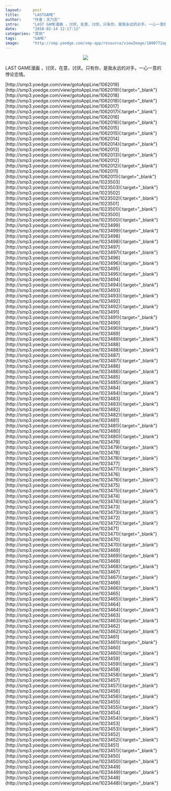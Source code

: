 ```yaml
---
layout:     post
title:      "LASTGAME"
author:     "作者：天乃忍"
intro:      "LAST GAME漫画 ，讨厌，在意，讨厌。只有你，是我永远的对手。一心一意的悖论恋情。"
date:       "2018-02-14 12:17:12"
categories: "其他"
tags:       "GAME"
image:      "http://smp.yoedge.com/smp-app/resource/viewImage/1000772appline.png"
---
```

<div style="text-align: center">
<p><img src="http://smp.yoedge.com/smp-app/resource/viewImage/1000772appline.png"/></p>
</div>
<p class="post-meta">
<span>LAST GAME漫画 ，讨厌，在意，讨厌。只有你，是我永远的对手。一心一意的悖论恋情。</span>
</p>
[http://smp3.yoedge.com/view/gotoAppLine/1062019](http://smp3.yoedge.com/view/gotoAppLine/1062019){:target="_blank"}
[http://smp3.yoedge.com/view/gotoAppLine/1062018](http://smp3.yoedge.com/view/gotoAppLine/1062018){:target="_blank"}
[http://smp3.yoedge.com/view/gotoAppLine/1062017](http://smp3.yoedge.com/view/gotoAppLine/1062017){:target="_blank"}
[http://smp3.yoedge.com/view/gotoAppLine/1062016](http://smp3.yoedge.com/view/gotoAppLine/1062016){:target="_blank"}
[http://smp3.yoedge.com/view/gotoAppLine/1062015](http://smp3.yoedge.com/view/gotoAppLine/1062015){:target="_blank"}
[http://smp3.yoedge.com/view/gotoAppLine/1062014](http://smp3.yoedge.com/view/gotoAppLine/1062014){:target="_blank"}
[http://smp3.yoedge.com/view/gotoAppLine/1062013](http://smp3.yoedge.com/view/gotoAppLine/1062013){:target="_blank"}
[http://smp3.yoedge.com/view/gotoAppLine/1062012](http://smp3.yoedge.com/view/gotoAppLine/1062012){:target="_blank"}
[http://smp3.yoedge.com/view/gotoAppLine/1062011](http://smp3.yoedge.com/view/gotoAppLine/1062011){:target="_blank"}
[http://smp3.yoedge.com/view/gotoAppLine/1023503](http://smp3.yoedge.com/view/gotoAppLine/1023503){:target="_blank"}
[http://smp3.yoedge.com/view/gotoAppLine/1023502](http://smp3.yoedge.com/view/gotoAppLine/1023502){:target="_blank"}
[http://smp3.yoedge.com/view/gotoAppLine/1023501](http://smp3.yoedge.com/view/gotoAppLine/1023501){:target="_blank"}
[http://smp3.yoedge.com/view/gotoAppLine/1023500](http://smp3.yoedge.com/view/gotoAppLine/1023500){:target="_blank"}
[http://smp3.yoedge.com/view/gotoAppLine/1023499](http://smp3.yoedge.com/view/gotoAppLine/1023499){:target="_blank"}
[http://smp3.yoedge.com/view/gotoAppLine/1023498](http://smp3.yoedge.com/view/gotoAppLine/1023498){:target="_blank"}
[http://smp3.yoedge.com/view/gotoAppLine/1023497](http://smp3.yoedge.com/view/gotoAppLine/1023497){:target="_blank"}
[http://smp3.yoedge.com/view/gotoAppLine/1023496](http://smp3.yoedge.com/view/gotoAppLine/1023496){:target="_blank"}
[http://smp3.yoedge.com/view/gotoAppLine/1023495](http://smp3.yoedge.com/view/gotoAppLine/1023495){:target="_blank"}
[http://smp3.yoedge.com/view/gotoAppLine/1023494](http://smp3.yoedge.com/view/gotoAppLine/1023494){:target="_blank"}
[http://smp3.yoedge.com/view/gotoAppLine/1023493](http://smp3.yoedge.com/view/gotoAppLine/1023493){:target="_blank"}
[http://smp3.yoedge.com/view/gotoAppLine/1023492](http://smp3.yoedge.com/view/gotoAppLine/1023492){:target="_blank"}
[http://smp3.yoedge.com/view/gotoAppLine/1023491](http://smp3.yoedge.com/view/gotoAppLine/1023491){:target="_blank"}
[http://smp3.yoedge.com/view/gotoAppLine/1023490](http://smp3.yoedge.com/view/gotoAppLine/1023490){:target="_blank"}
[http://smp3.yoedge.com/view/gotoAppLine/1023489](http://smp3.yoedge.com/view/gotoAppLine/1023489){:target="_blank"}
[http://smp3.yoedge.com/view/gotoAppLine/1023488](http://smp3.yoedge.com/view/gotoAppLine/1023488){:target="_blank"}
[http://smp3.yoedge.com/view/gotoAppLine/1023487](http://smp3.yoedge.com/view/gotoAppLine/1023487){:target="_blank"}
[http://smp3.yoedge.com/view/gotoAppLine/1023486](http://smp3.yoedge.com/view/gotoAppLine/1023486){:target="_blank"}
[http://smp3.yoedge.com/view/gotoAppLine/1023485](http://smp3.yoedge.com/view/gotoAppLine/1023485){:target="_blank"}
[http://smp3.yoedge.com/view/gotoAppLine/1023484](http://smp3.yoedge.com/view/gotoAppLine/1023484){:target="_blank"}
[http://smp3.yoedge.com/view/gotoAppLine/1023483](http://smp3.yoedge.com/view/gotoAppLine/1023483){:target="_blank"}
[http://smp3.yoedge.com/view/gotoAppLine/1023482](http://smp3.yoedge.com/view/gotoAppLine/1023482){:target="_blank"}
[http://smp3.yoedge.com/view/gotoAppLine/1023481](http://smp3.yoedge.com/view/gotoAppLine/1023481){:target="_blank"}
[http://smp3.yoedge.com/view/gotoAppLine/1023480](http://smp3.yoedge.com/view/gotoAppLine/1023480){:target="_blank"}
[http://smp3.yoedge.com/view/gotoAppLine/1023479](http://smp3.yoedge.com/view/gotoAppLine/1023479){:target="_blank"}
[http://smp3.yoedge.com/view/gotoAppLine/1023478](http://smp3.yoedge.com/view/gotoAppLine/1023478){:target="_blank"}
[http://smp3.yoedge.com/view/gotoAppLine/1023477](http://smp3.yoedge.com/view/gotoAppLine/1023477){:target="_blank"}
[http://smp3.yoedge.com/view/gotoAppLine/1023476](http://smp3.yoedge.com/view/gotoAppLine/1023476){:target="_blank"}
[http://smp3.yoedge.com/view/gotoAppLine/1023475](http://smp3.yoedge.com/view/gotoAppLine/1023475){:target="_blank"}
[http://smp3.yoedge.com/view/gotoAppLine/1023474](http://smp3.yoedge.com/view/gotoAppLine/1023474){:target="_blank"}
[http://smp3.yoedge.com/view/gotoAppLine/1023473](http://smp3.yoedge.com/view/gotoAppLine/1023473){:target="_blank"}
[http://smp3.yoedge.com/view/gotoAppLine/1023472](http://smp3.yoedge.com/view/gotoAppLine/1023472){:target="_blank"}
[http://smp3.yoedge.com/view/gotoAppLine/1023471](http://smp3.yoedge.com/view/gotoAppLine/1023471){:target="_blank"}
[http://smp3.yoedge.com/view/gotoAppLine/1023470](http://smp3.yoedge.com/view/gotoAppLine/1023470){:target="_blank"}
[http://smp3.yoedge.com/view/gotoAppLine/1023469](http://smp3.yoedge.com/view/gotoAppLine/1023469){:target="_blank"}
[http://smp3.yoedge.com/view/gotoAppLine/1023468](http://smp3.yoedge.com/view/gotoAppLine/1023468){:target="_blank"}
[http://smp3.yoedge.com/view/gotoAppLine/1023467](http://smp3.yoedge.com/view/gotoAppLine/1023467){:target="_blank"}
[http://smp3.yoedge.com/view/gotoAppLine/1023466](http://smp3.yoedge.com/view/gotoAppLine/1023466){:target="_blank"}
[http://smp3.yoedge.com/view/gotoAppLine/1023465](http://smp3.yoedge.com/view/gotoAppLine/1023465){:target="_blank"}
[http://smp3.yoedge.com/view/gotoAppLine/1023464](http://smp3.yoedge.com/view/gotoAppLine/1023464){:target="_blank"}
[http://smp3.yoedge.com/view/gotoAppLine/1023463](http://smp3.yoedge.com/view/gotoAppLine/1023463){:target="_blank"}
[http://smp3.yoedge.com/view/gotoAppLine/1023462](http://smp3.yoedge.com/view/gotoAppLine/1023462){:target="_blank"}
[http://smp3.yoedge.com/view/gotoAppLine/1023461](http://smp3.yoedge.com/view/gotoAppLine/1023461){:target="_blank"}
[http://smp3.yoedge.com/view/gotoAppLine/1023460](http://smp3.yoedge.com/view/gotoAppLine/1023460){:target="_blank"}
[http://smp3.yoedge.com/view/gotoAppLine/1023459](http://smp3.yoedge.com/view/gotoAppLine/1023459){:target="_blank"}
[http://smp3.yoedge.com/view/gotoAppLine/1023458](http://smp3.yoedge.com/view/gotoAppLine/1023458){:target="_blank"}
[http://smp3.yoedge.com/view/gotoAppLine/1023457](http://smp3.yoedge.com/view/gotoAppLine/1023457){:target="_blank"}
[http://smp3.yoedge.com/view/gotoAppLine/1023456](http://smp3.yoedge.com/view/gotoAppLine/1023456){:target="_blank"}
[http://smp3.yoedge.com/view/gotoAppLine/1023455](http://smp3.yoedge.com/view/gotoAppLine/1023455){:target="_blank"}
[http://smp3.yoedge.com/view/gotoAppLine/1023454](http://smp3.yoedge.com/view/gotoAppLine/1023454){:target="_blank"}
[http://smp3.yoedge.com/view/gotoAppLine/1023453](http://smp3.yoedge.com/view/gotoAppLine/1023453){:target="_blank"}
[http://smp3.yoedge.com/view/gotoAppLine/1023452](http://smp3.yoedge.com/view/gotoAppLine/1023452){:target="_blank"}
[http://smp3.yoedge.com/view/gotoAppLine/1023451](http://smp3.yoedge.com/view/gotoAppLine/1023451){:target="_blank"}
[http://smp3.yoedge.com/view/gotoAppLine/1023450](http://smp3.yoedge.com/view/gotoAppLine/1023450){:target="_blank"}
[http://smp3.yoedge.com/view/gotoAppLine/1023449](http://smp3.yoedge.com/view/gotoAppLine/1023449){:target="_blank"}
[http://smp3.yoedge.com/view/gotoAppLine/1023448](http://smp3.yoedge.com/view/gotoAppLine/1023448){:target="_blank"}


